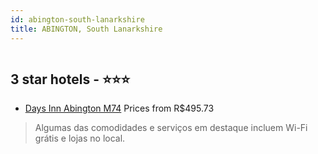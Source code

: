 ```yaml
---
id: abington-south-lanarkshire
title: ABINGTON, South Lanarkshire
---
```


<center><img src="https://i.travelapi.com/hotels/1000000/470000/462400/462320/eb4aff87_z.jpg" alt="" /></center>


##  3 star hotels - ⭐️⭐️⭐️

-    [Days Inn Abington M74](https://www.hurb.com/br/aud/https://www.hurb.com/br/hotels/abington/days-inn-abington-m74-HT-86SF?cmp=18055) Prices from R$495.73
   > Algumas das comodidades e serviços em destaque incluem Wi-Fi grátis e lojas no local.
